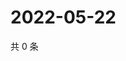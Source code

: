 # 2022-05-22

共 0 条

<!-- BEGIN WEIBO -->
<!-- 最后更新时间 Sun May 22 2022 18:14:45 GMT+0800 (China Standard Time) -->

<!-- END WEIBO -->

